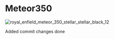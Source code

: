 # Meteor350





![royal_enfield_meteor_350_stellar_stellar_black_12](https://github.com/user-attachments/assets/f23dad4e-37cf-4af7-a8b2-0d3b76389c52)


Added commit changes done
